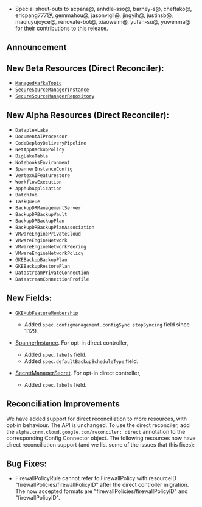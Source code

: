 * Special shout-outs to acpana@, anhdle-sso@, barney-s@, cheftako@, ericpang777@, gemmahou@, jasonvigil@, jingyih@, justinsb@, maqiuyujoyce@, renovate-bot@, xiaoweim@, yufan-su@, yuwenma@ for their contributions to this release.

## Announcement    

## New Beta Resources (Direct Reconciler):

* [`ManagedKafkaTopic`](https://cloud.google.com/config-connector/docs/reference/resource-docs/managedkafka/managedkafkatopic)
* [`SecureSourceManagerInstance`](https://cloud.google.com/config-connector/docs/reference/resource-docs/securesourcemanager/securesourcemanagerinstance.md)
* [`SecureSourceManagerRepository`](https://cloud.google.com/config-connector/docs/reference/resource-docs/securesourcemanager/securesourcemanagerrepository.md)

## New Alpha Resources (Direct Reconciler):

* `DataplexLake`
* `DocumentAIProcessor`
* `CodeDeployDeliveryPipeline`
* `NetAppBackupPolicy`
* `BigLakeTable`
* `NotebooksEnvironment`
* `SpannerInstanceConfig`
* `VertexAIFeaturestore`
* `WorkflowExecution`
* `ApphubApplication`
* `BatchJob`
* `TaskQueue`
* `BackupDRManagementServer`
* `BackupDRBackupVault`
* `BackupDRBackupPlan`
* `BackupDRBackupPlanAssociation`
* `VMwareEnginePrivateCloud`
* `VMwareEngineNetwork`
* `VMwareEngineNetworkPeering`
* `VMwareEngineNetworkPolicy`
* `GKEBackupBackupPlan`
* `GKEBackupRestorePlan`
* `DatastreamPrivateConnection`
* `DatastreamConnectionProfile`

## New Fields:

* [`GKEHubFeatureMembership`](https://cloud.google.com/config-connector/docs/reference/resource-docs/gkehub/gkehubfeaturemembership)

  * Added `spec.configmanagement.configSync.stopSyncing` field since 1.129.

* [SpannerInstance](https://cloud.google.com/config-connector/docs/reference/resource-docs/spanner/spannerinstance). For opt-in direct controller,
  * Added `spec.labels` field.
  * Added `spec.defaultBackupScheduleType` field.
* [SecretManagerSecret](https://cloud.google.com/config-connector/docs/reference/resource-docs/secretmanager/secretmanagersecret). For opt-in direct controller,
  * Added `spec.labels` field.

## Reconciliation Improvements

We have added support for direct reconciliation to more resources, with opt-in behaviour.  The API is unchanged. To use the direct reconciler, add the `alpha.cnrm.cloud.google.com/reconciler: direct` annotation to the corresponding Config Connector object.  The following resources now have direct reconciliation support (and we list some of the issues that this fixes):

## Bug Fixes:

* FirewallPolicyRule cannot refer to FirewallPolicy with resourceID "firewallPolicies/firewallPolicyID" after the direct controller migration. The now accepted formats are "firewallPolicies/firewallPolicyID" and "firewallPolicyID".
